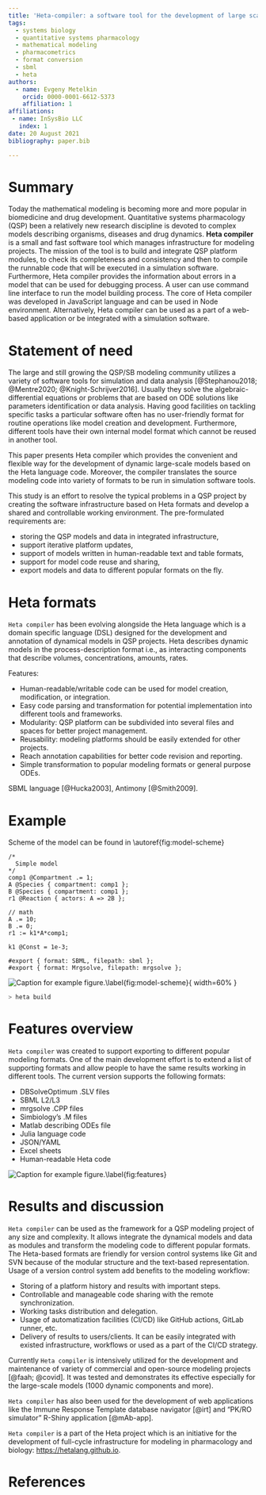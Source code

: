 ```yaml
---
title: 'Heta-compiler: a software tool for the development of large scale QSP models and compilation them into different formats'
tags:
  - systems biology
  - quantitative systems pharmacology
  - mathematical modeling
  - pharmacometrics
  - format conversion
  - sbml
  - heta
authors:
  - name: Evgeny Metelkin
    orcid: 0000-0001-6612-5373
    affiliation: 1
affiliations:
 - name: InSysBio LLC
   index: 1
date: 20 August 2021
bibliography: paper.bib

---
```


# Summary

Today the mathematical modeling is becoming more and more popular in biomedicine and drug development. Quantitative systems pharmacology (QSP) been a relatively new research discipline is devoted to complex models describing organisms, diseases and drug dynamics. __Heta compiler__ is a small and fast software tool which manages infrastructure for modeling projects. The mission of the tool is to build and integrate QSP platform modules, to check its completeness and consistency and then to compile the runnable code that will be executed in a simulation software. Furthermore, Heta compiler provides the information about errors in a model that can be used for debugging process. A user can use command line interface to run the model building process. The core of Heta compiler was developed in JavaScript language and can be used in Node environment. Alternatively, Heta compiler can be used as a part of a web-based application or be integrated with a simulation software.

# Statement of need

The large and still growing the QSP/SB modeling community utilizes a variety of software tools for simulation and data analysis [@Stephanou2018; @Mentre2020; @Knight-Schrijver2016]. Usually they solve the algebraic-differential equations or problems that are based on ODE solutions like parameters identification or data analysis. Having good facilities on tackling specific tasks a particular software often has no user-friendly format for routine operations like model creation and development. Furthermore, different tools have their own internal model format which cannot be reused in another tool.

This paper presents Heta compiler which provides the convenient and flexible way for the development of dynamic large-scale models based on the Heta language code. Moreover, the compiler translates the source modeling code into variety of formats to be run in simulation software tools.

This study is an effort to resolve the typical problems in a QSP project by creating the software infrastructure based on Heta formats and develop a shared and controllable working environment. The pre-formulated requirements are: 
-	storing the QSP models and data in integrated infrastructure, 
-	support iterative platform updates, 
-	support of models written in human-readable text and table formats, 
-	support for model code reuse and sharing, 
-	export models and data to different popular formats on the fly.

# Heta formats

`Heta compiler` has been evolving alongside the Heta language which is a domain specific language (DSL) designed for the development and annotation of dynamical models in QSP projects. Heta describes dynamic models in the process-description format i.e., as interacting components that describe volumes, concentrations, amounts, rates.

Features:
-	Human-readable/writable code can be used for model creation, modification, or integration. 
-	Easy code parsing and transformation for potential implementation into different tools and frameworks.
-	Modularity: QSP platform can be subdivided into several files and spaces for better project management.
-	Reusability: modeling platforms should be easily extended for other projects.
-	Reach annotation capabilities for better code revision and reporting.
-	Simple transformation to popular modeling formats or general purpose ODEs.

SBML language [@Hucka2003], Antimony [@Smith2009].

# Example

Scheme of the model can be found in \autoref{fig:model-scheme}

```heta
/*
  Simple model
*/
comp1 @Compartment .= 1;
A @Species { compartment: comp1 };
B @Species { compartment: comp1 };
r1 @Reaction { actors: A => 2B };

// math
A .= 10;
B .= 0;
r1 := k1*A*comp1;

k1 @Const = 1e-3;

#export { format: SBML, filepath: sbml };
#export { format: Mrgsolve, filepath: mrgsolve };

```

![Caption for example figure.\label{fig:model-scheme}](model-scheme.png){ width=60% }

```sh
> heta build

```

# Features overview

`Heta compiler` was created to support exporting to different popular modeling formats. One of the main development effort is to extend a list of supporting formats and allow people to have the same results working in different tools. The current version supports the following formats:
-	DBSolveOptimum .SLV files
-	SBML L2/L3
-	mrgsolve .CPP files
-	Simbiology’s .M files
-	Matlab describing ODEs file
-	Julia language code
-	JSON/YAML
-	Excel sheets
-	Human-readable Heta code

![Caption for example figure.\label{fig:features}](features.png)

# Results and discussion

`Heta compiler` can be used as the framework for a QSP modeling project of any size and complexity. It allows integrate the dynamical models and data as modules and transform the modeling code to different popular formats. The Heta-based formats are friendly for version control systems like Git and SVN because of the modular structure and the text-based representation. Usage of a version control system add benefits to the modeling workflow:
-	Storing of a platform history and results with important steps.
-	Controllable and manageable code sharing with the remote synchronization.
-	Working tasks distribution and delegation.
-	Usage of automatization facilities (CI/CD) like GitHub actions, GitLab runner, etc.
-	Delivery of results to users/clients.
It can be easily integrated with existed infrastructure, workflows or used as a part of the CI/CD strategy.

Currently `Heta compiler` is intensively utilized for the development and maintenance of variety of commercial and open-source modeling projects [@faah; @covid]. It was tested and demonstrates its effective especially for the large-scale models (1000 dynamic components and more).

`Heta compiler` has also been used for the development of web applications like the Immune Response Template database navigator [@irt] and “PK/RO simulator” R-Shiny application [@mAb-app].

`Heta compiler` is a part of the Heta project which is an initiative for the development of full-cycle infrastructure for modeling in pharmacology and biology: <https://hetalang.github.io>.

# References
